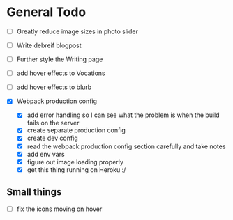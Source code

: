 # General Todo

- [ ] Greatly reduce image sizes in photo slider
- [ ] Write debreif blogpost
- [ ] Further style the Writing page
- [ ] add hover effects to Vocations
- [ ] add hover effects to blurb

- [x] Webpack production config
    - [x] add error handling so I can see what the problem is when the build fails on the server
    - [x] create separate production config
    - [x] create dev config
    - [x] read the webpack production config section carefully and take notes
    - [x] add env vars
    - [x] figure out image loading properly
    - [x] get this thing running on Heroku :/

## Small things
- [ ] fix the icons moving on hover
